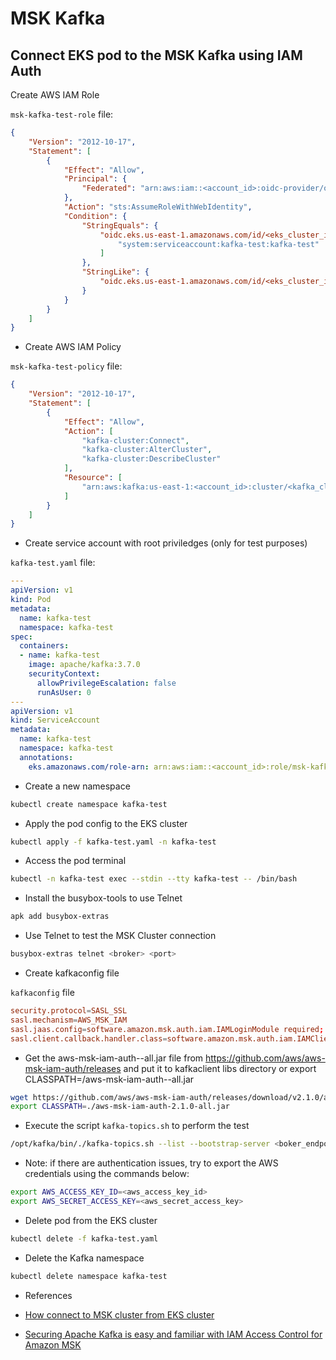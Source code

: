 # MSK Kafka

## Connect EKS pod to the MSK Kafka using IAM Auth

Create AWS IAM Role

`msk-kafka-test-role` file:
```json
{
    "Version": "2012-10-17",
    "Statement": [
        {
            "Effect": "Allow",
            "Principal": {
                "Federated": "arn:aws:iam::<account_id>:oidc-provider/oidc.eks.us-east-1.amazonaws.com/id/<eks_cluster_id>"
            },
            "Action": "sts:AssumeRoleWithWebIdentity",
            "Condition": {
                "StringEquals": {
                    "oidc.eks.us-east-1.amazonaws.com/id/<eks_cluster_id>:sub": [
                        "system:serviceaccount:kafka-test:kafka-test"
                    ]
                },
                "StringLike": {
                    "oidc.eks.us-east-1.amazonaws.com/id/<eks_cluster_id>:aud": "sts.amazonaws.com"
                }
            }
        }
    ]
}
```

* Create AWS IAM Policy

`msk-kafka-test-policy` file:

```json
{
    "Version": "2012-10-17",
    "Statement": [
        {
            "Effect": "Allow",
            "Action": [
                "kafka-cluster:Connect",
                "kafka-cluster:AlterCluster",
                "kafka-cluster:DescribeCluster"
            ],
            "Resource": [
                "arn:aws:kafka:us-east-1:<account_id>:cluster/<kafka_cluster_name>/<kafka_cluster_id>"
            ]
        }
    ]
}
```

* Create service account with root priviledges (only for test purposes)

`kafka-test.yaml` file:

```yaml
---
apiVersion: v1
kind: Pod
metadata:
  name: kafka-test
  namespace: kafka-test
spec:
  containers:
  - name: kafka-test
    image: apache/kafka:3.7.0
    securityContext:
      allowPrivilegeEscalation: false
      runAsUser: 0
---
apiVersion: v1
kind: ServiceAccount
metadata:
  name: kafka-test
  namespace: kafka-test
  annotations:
    eks.amazonaws.com/role-arn: arn:aws:iam::<account_id>:role/msk-kafka-test-role
```

* Create a new namespace

```sh
kubectl create namespace kafka-test
```

* Apply the pod config to the EKS cluster

```sh
kubectl apply -f kafka-test.yaml -n kafka-test
```

* Access the pod terminal

```sh
kubectl -n kafka-test exec --stdin --tty kafka-test -- /bin/bash
```

* Install the busybox-tools to use Telnet

```sh
apk add busybox-extras
```

* Use Telnet to test the MSK Cluster connection

```sh
busybox-extras telnet <broker> <port>
```

* Create kafkaconfig file

`kafkaconfig` file
```conf
security.protocol=SASL_SSL
sasl.mechanism=AWS_MSK_IAM
sasl.jaas.config=software.amazon.msk.auth.iam.IAMLoginModule required;
sasl.client.callback.handler.class=software.amazon.msk.auth.iam.IAMClientCallbackHandler
```

* Get the aws-msk-iam-auth-<version>-all.jar file from https://github.com/aws/aws-msk-iam-auth/releases and put it to kafkaclient libs directory or export CLASSPATH=/aws-msk-iam-auth-<version>-all.jar

```sh
wget https://github.com/aws/aws-msk-iam-auth/releases/download/v2.1.0/aws-msk-iam-auth-2.1.0-all.jar
export CLASSPATH=./aws-msk-iam-auth-2.1.0-all.jar
```

* Execute the script `kafka-topics.sh` to perform the test

```sh
/opt/kafka/bin/./kafka-topics.sh --list --bootstrap-server <boker_endpoint>:9098 --command-config ./kafkaconfig
```

* Note: if there are authentication issues, try to export the AWS credentials using the commands below:

```sh
export AWS_ACCESS_KEY_ID=<aws_access_key_id>
export AWS_SECRET_ACCESS_KEY=<aws_secret_access_key>

```

* Delete pod from the EKS cluster

```sh
kubectl delete -f kafka-test.yaml
```

* Delete the Kafka namespace

```sh
kubectl delete namespace kafka-test
```

* References

* [How connect to MSK cluster from EKS cluster](https://stackoverflow.com/questions/69819087/how-connect-to-msk-cluster-from-eks-cluster)
* [Securing Apache Kafka is easy and familiar with IAM Access Control for Amazon MSK](https://aws.amazon.com/pt/blogs/big-data/securing-apache-kafka-is-easy-and-familiar-with-iam-access-control-for-amazon-msk/)
